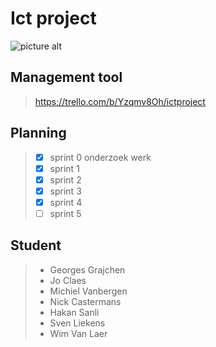# Ict project
![picture alt](http://www.cleantechpunt.be/ctp/wp-content/uploads/2016/06/logo-UCll.png "UCLL")
## Management tool
>https://trello.com/b/Yzqmv8Oh/ictproject
## Planning
>* [X] sprint 0 onderzoek werk
>* [X] sprint 1
>* [X] sprint 2
>* [X] sprint 3
>* [X] sprint 4
>* [ ] sprint 5

## Student

>* Georges Grajchen
>* Jo Claes 
>* Michiel Vanbergen 
>* Nick Castermans 
>* Hakan Sanli 
>* Sven Liekens
>* Wim Van Laer 
